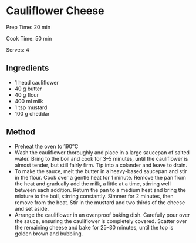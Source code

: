 # Cauliflower Cheese

Prep Time: 20 min

Cook Time: 50 min

Serves: 4
## Ingredients
* 1 head cauliflower
* 40 g butter
* 40 g flour
* 400 ml milk
* 1 tsp mustard
* 100 g cheddar


## Method
* Preheat the oven to 190°C
* Wash the cauliflower thoroughly and place in a large saucepan of salted water. Bring to the boil and cook for 3–5 minutes, until the cauliflower is almost tender, but still fairly firm. Tip into a colander and leave to drain.
* To make the sauce, melt the butter in a heavy-based saucepan and stir in the flour. Cook over a gentle heat for 1 minute. Remove the pan from the heat and gradually add the milk, a little at a time, stirring well between each addition. Return the pan to a medium heat and bring the mixture to the boil, stirring constantly. Simmer for 2 minutes, then remove from the heat. Stir in the mustard and two thirds of the cheese and set aside.
* Arrange the cauliflower in an ovenproof baking dish. Carefully pour over the sauce, ensuring the cauliflower is completely covered. Scatter over the remaining cheese and bake for 25–30 minutes, until the top is golden brown and bubbling.
